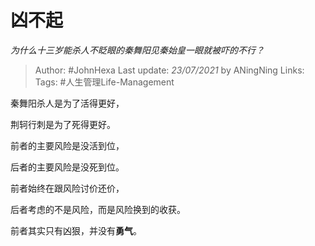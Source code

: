 # 凶不起
*为什么十三岁能杀人不眨眼的秦舞阳见秦始皇一眼就被吓的不行？*

> Author: #JohnHexa
Last update: *23/07/2021* by ANingNing
Links:
Tags: #人生管理Life-Management 


秦舞阳杀人是为了活得更好，

荆轲行刺是为了死得更好。

前者的主要风险是没活到位，

后者的主要风险是没死到位。

前者始终在跟风险讨价还价，

后者考虑的不是风险，而是风险换到的收获。

前者其实只有凶狠，并没有**勇气**。



